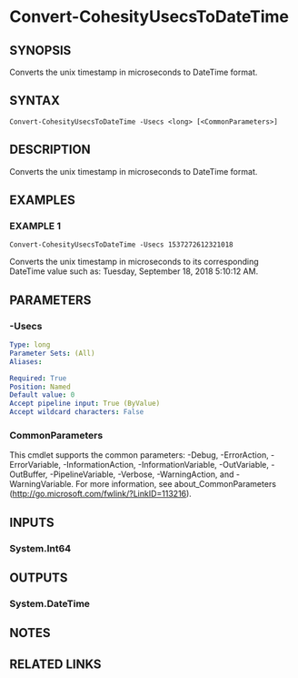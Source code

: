# Convert-CohesityUsecsToDateTime

## SYNOPSIS
Converts the unix timestamp in microseconds to DateTime format.

## SYNTAX

```
Convert-CohesityUsecsToDateTime -Usecs <long> [<CommonParameters>]
```

## DESCRIPTION
Converts the unix timestamp in microseconds to DateTime format.

## EXAMPLES

### EXAMPLE 1
```
Convert-CohesityUsecsToDateTime -Usecs 1537272612321018
```

Converts the unix timestamp in microseconds to its corresponding DateTime value such as: Tuesday, September 18, 2018 5:10:12 AM.

## PARAMETERS

### -Usecs
```yaml
Type: long
Parameter Sets: (All)
Aliases:

Required: True
Position: Named
Default value: 0
Accept pipeline input: True (ByValue)
Accept wildcard characters: False
```

### CommonParameters
This cmdlet supports the common parameters: -Debug, -ErrorAction, -ErrorVariable, -InformationAction, -InformationVariable, -OutVariable, -OutBuffer, -PipelineVariable, -Verbose, -WarningAction, and -WarningVariable.
For more information, see about_CommonParameters (http://go.microsoft.com/fwlink/?LinkID=113216).

## INPUTS

### System.Int64
## OUTPUTS

### System.DateTime
## NOTES

## RELATED LINKS

